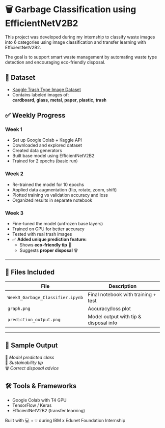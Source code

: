 # 🗑️ Garbage Classification using EfficientNetV2B2

This project was developed during my internship to classify waste images into 6 categories using image classification and transfer learning with EfficientNetV2B2.

The goal is to support smart waste management by automating waste type detection and encouraging eco-friendly disposal.



## 📂 Dataset

- [Kaggle Trash Type Image Dataset](https://www.kaggle.com/datasets/farzadnekouei/trash-type-image-dataset)
- Contains labeled images of:  
  **cardboard**, **glass**, **metal**, **paper**, **plastic**, **trash**



## ✅ Weekly Progress

### Week 1
- Set up Google Colab + Kaggle API
- Downloaded and explored dataset
- Created data generators
- Built base model using EfficientNetV2B2
- Trained for 2 epochs (basic run)

### Week 2
- Re-trained the model for 10 epochs
- Applied data augmentation (flip, rotate, zoom, shift)
- Plotted training vs validation accuracy and loss
- Organized results in separate notebook

### Week 3
- Fine-tuned the model (unfrozen base layers)
- Trained on GPU for better accuracy
- Tested with real trash images
- ✅ **Added unique prediction feature:**
  - Shows **eco-friendly tip** 🌱
  - Suggests **proper disposal** 🗑️

---

## 📁 Files Included

| File                            | Description                           |
|----------------------------------|---------------------------------------|
| `Week3_Garbage_Classifier.ipynb` | Final notebook with training + test   |
| `graph.png`                      | Accuracy/loss plot                    |
| `prediction_output.png`          | Model output with tip & disposal info |

---

## 📸 Sample Output
🧠 *Model predicted class*  
🌱 *Sustainability tip*  
🗑️ *Correct disposal advice*



## 🛠️ Tools & Frameworks
- Google Colab with T4 GPU
- TensorFlow / Keras
- EfficientNetV2B2 (transfer learning)



Built with 💻 + 💡 during IBM x Edunet Foundation Internship  
